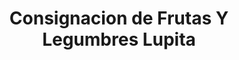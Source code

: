 ---
title: "Consignacion de Frutas Y Legumbres Lupita"
url: /quito/consignacion-de-frutas-y-legumbres-lupita/
shop: frutería
---